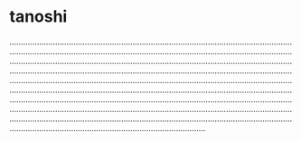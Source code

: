 # tanoshi

..................................................................................................................................................................................................................................................................................................................................................................................................................................................................................................................................................................................................................................................................................................................................................................................................................................................................................................................................................................................................................................................................................................................................................................................................................................................